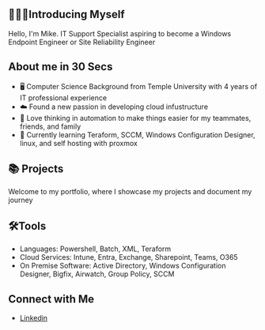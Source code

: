 ## 🙋🏽‍♂️Introducing Myself
Hello, I'm Mike. IT Support Specialist aspiring to become a Windows Endpoint Engineer or Site Reliability Engineer

## About me in 30 Secs
- 🖥️ Computer Science Background from Temple University with 4 years of IT professional experience
- ☁️ Found a new passion in developing cloud infustructure
- 🤖 Love thinking in automation to make things easier for my teammates, friends, and family
- 🌱 Currently learning Teraform, SCCM, Windows Configuration Designer, linux, and self hosting with proxmox

## 📚 Projects
Welcome to my portfolio, where I showcase my projects and document my journey

## 🛠️Tools
- Languages: Powershell, Batch, XML, Teraform
- Cloud Services: Intune, Entra, Exchange, Sharepoint, Teams, O365
- On Premise Software: Active Directory, Windows Configuration Designer, Bigfix, Airwatch, Group Policy, SCCM

## Connect with Me
- [Linkedin](https://www.linkedin.com/in/michaelnmanalo/)

<!--
**themikemanalo/themikemanalo** is a ✨ _special_ ✨ repository because its `README.md` (this file) appears on your GitHub profile.

Add Emoji with win + .

Here are some ideas to get you started:

- 🔭 I’m currently working on ...
- 🌱 I’m currently learning ...
- 👯 I’m looking to collaborate on ...
- 🤔 I’m looking for help with ...
- 💬 Ask me about ...
- 📫 How to reach me: ...
- 😄 Pronouns: ...
- ⚡ Fun fact: ...
-->
